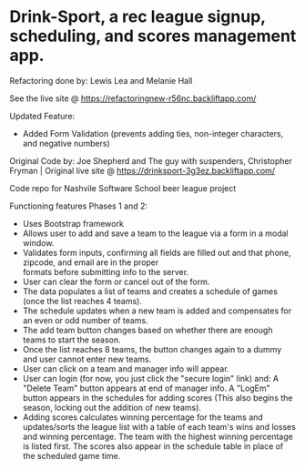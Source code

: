 Drink-Sport, a rec league signup, scheduling, and scores management app.
===========
Refactoring done by:
Lewis Lea
and
Melanie Hall

See the live site @ https://refactoringnew-r56nc.backliftapp.com/

Updated Feature:
- Added Form Validation (prevents adding ties, non-integer characters, and negative numbers)


Original Code by:
Joe Shepherd
  and
The guy with suspenders, Christopher Fryman | 
Original live site @ https://drinksport-3g3ez.backliftapp.com/


Code repo for Nashvile Software School beer league project

Functioning features 
Phases 1 and 2:
- Uses Bootstrap framework
- Allows user to add and save a team to the league via a form in a modal window.
- Validates form inputs, confirming all fields are filled out and that phone, zipcode, and email are in the proper          
  formats before submitting info to the server.
- User can clear the form or cancel out of the form.
- The data populates a list of teams and creates a schedule of games (once the list reaches 4 teams). 
- The schedule updates when a new team is added and compensates for an even or odd number of teams.
- The add team button changes based on whether there are enough teams to start the season. 
- Once the list reaches 8 teams, the button changes again to a dummy and user cannot enter new teams.
- User can click on a team and manager info will appear.
- User can login (for now, you just click the "secure login" link) and:
  A "Delete Team" button appears at end of manager info.
  A "LogEm" button appears in the schedules for adding scores (This also begins the season, locking out 
  the addition of new teams).
- Adding scores calculates winning percentage for the teams and updates/sorts the league list with a table of 
  each team's wins and losses and winning percentage. The team with the highest winning percentage is listed first.
  The scores also appear in the schedule table in place of the scheduled game time. 
